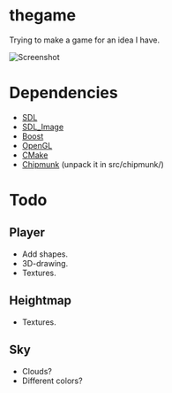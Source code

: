 # thegame

Trying to make a game for an idea I have.

![Screenshot](http://i.imgur.com/IGZ3Q.png)

# Dependencies

* [SDL](http://www.libsdl.org/download-1.2.php)
* [SDL_Image](http://www.libsdl.org/projects/SDL_image/)
* [Boost](http://www.boost.org/)
* [OpenGL](http://www.opengl.org/)
* [CMake](http://www.cmake.org/)
* [Chipmunk](http://code.google.com/p/chipmunk-physics/) (unpack it in src/chipmunk/)

# Todo

## Player

* Add shapes.
* 3D-drawing.
* Textures.

## Heightmap

* Textures.

## Sky

* Clouds?
* Different colors?

